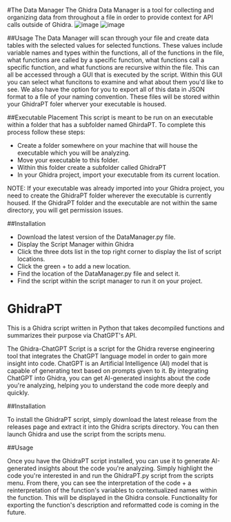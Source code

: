 #The Data Manager
The Ghidra Data Manager is a tool for collecting and organizing data from throughout a file in order to provide context for API calls outside of Ghidra.
![image](https://user-images.githubusercontent.com/83371509/232357833-d7bd8542-afd6-4e54-a315-773cfd73afad.png)
![image](https://user-images.githubusercontent.com/83371509/232357847-710ffb85-1d48-4c96-b0df-3dc251e8f0d7.png)


##Usage
The Data Manager will scan through your file and create data tables with the selected values for selected functions. These values include variable names and types within the functions, all of the functions in the file, what functions are called by a specific function, what functions call a specific function, and what functions are recursive within the file. This can all be accessed through a GUI that is executed by the script. Within this GUI you can select what funcitons to examine and what about them you'd like to see. We also have the option for you to export all of this data in JSON format to a file of your naming convention. These files will be stored within your GhidraPT foler wherver your executable is housed.

##Executable Placement
This script is meant to be run on an executable within a folder that has a subfolder named GhirdaPT. To complete this process follow these steps:
- Create a folder somewhere on your machine that will house the executable which you will be analyzing. 
- Move your executable to this folder. 
- Within this folder create a subfolder called GhidraPT
- In your Ghidra project, import your executable from its current location.

NOTE: If your executable was already imported into your Ghidra project, you need to create the GhidraPT folder wherever the executable is currently housed. If the GhidraPT folder and the executable are not within the same directory, you will get permission issues.

##Installation
- Download the latest version of the DataManager.py file.
- Display the Script Manager within Ghidra
- Click the three dots list in the top right corner to display the list of script locations.
- Click the green + to add a new location.
- Find the location of the DataManager.py file and select it.
- Find the script within the script manager to run it on your project.

# GhidraPT
This is a Ghidra script written in Python that takes decompiled functions and summarizes their purpose via ChatGPT's API.

The Ghidra-ChatGPT Script is a script for the Ghidra reverse engineering tool that integrates the ChatGPT language model in order to gain more insight into code. ChatGPT is an Artificial Intelligence (AI) model that is capable of generating text based on prompts given to it. By integrating ChatGPT into Ghidra, you can get AI-generated insights about the code you're analyzing, helping you to understand the code more deeply and quickly.

##Installation

To install the GhidraPT script, simply download the latest release from the releases page and extract it into the Ghidra scripts directory. You can then launch Ghidra and use the script from the scripts menu.

##Usage

Once you have the GhidraPT script installed, you can use it to generate AI-generated insights about the code you're analyzing. Simply highlight the code you're interested in and run the GhidraPT.py script from the scripts menu. From there, you can see the interpretation of the code + a reinterpretation of the function's variables to contextualized names within the function. This will be displayed in the Ghidra console. Functionality for exporting the function's description and reformatted code is coming in the future.

